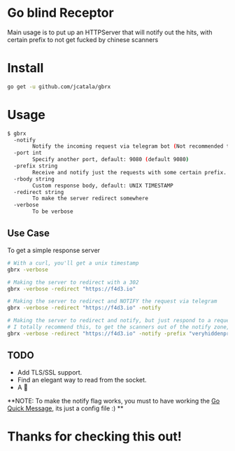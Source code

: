 # Go blind Receptor

Main usage is to put up an HTTPServer that will notify out the hits, with certain prefix to not get fucked by chinese scanners

# Install

```bash
go get -u github.com/jcatala/gbrx
```

# Usage

```bash
$ gbrx
  -notify
        Notify the incoming request via telegram bot (Not recommended to listen to root directory)
  -port int
        Specify another port, default: 9080 (default 9080)
  -prefix string
        Receive and notify just the requests with some certain prefix.
  -rbody string
        Custom response body, default: UNIX TIMESTAMP
  -redirect string
        To make the server redirect somewhere
  -verbose
        To be verbose
```


## Use Case

To get a simple response server

```bash
# With a curl, you'll get a unix timestamp
gbrx -verbose

# Making the server to redirect with a 302
gbrx -verbose -redirect "https://f4d3.io"

# Making the server to redirect and NOTIFY the request via telegram
gbrx -verbose -redirect "https://f4d3.io" -notify

# Making the server to redirect and notify, but just respond to a request having some PREFIX
# I totally recommend this, to get the scanners out of the notify zone, lol
gbrx -verbose -redirect "https://f4d3.io" -notify -prefix "veryhiddenprefix"

```

## TODO

* Add TLS/SSL support.
* Find an elegant way to read from the socket.
* A :beer:

**NOTE: To make the notify flag works, you must to have working the [Go Quick Message](https://github.com/jcatala/gqm), its just a config file :) **

# Thanks for checking this out!